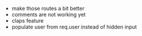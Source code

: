 <!-- - make submit post feature -->
<!-- - add login avatar instead of signup/login for logined users -->
<!-- - add sessions -->
<!-- - add rich text editor for writing posts -->
<!-- - make a dropdown to login avatar which shows logout, write post, etc.. -->
<!-- - sanitize user posts -->
<!-- - pass user with post -->
<!-- - add tooltip for user to tell them drag and drop images work. -->

- make those routes a bit better
- comments are not working yet
- claps feature
- populate user from req.user instead of hidden input
